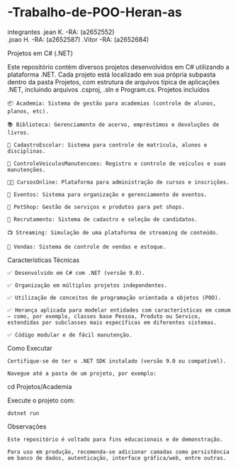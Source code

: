 # -Trabalho-de-POO-Heran-as

integrantes 
.jean K. -RA: (a2652552)  
.joao H. -RA: (a2652587)
.Vitor   -RA: (a2652684)

Projetos em C# (.NET)

Este repositório contém diversos projetos desenvolvidos em C# utilizando a plataforma .NET. Cada projeto está localizado em sua própria subpasta dentro da pasta Projetos, com estrutura de arquivos típica de aplicações .NET, incluindo arquivos .csproj, .sln e Program.cs.
Projetos incluídos

    📦 Academia: Sistema de gestão para academias (controle de alunos, planos, etc).

    📚 Biblioteca: Gerenciamento de acervo, empréstimos e devoluções de livros.

    🏫 CadastroEscolar: Sistema para controle de matrícula, alunos e disciplinas.

    🚗 ControleVeiculosManutencoes: Registro e controle de veículos e suas manutenções.

    🧑‍💻 CursosOnline: Plataforma para administração de cursos e inscrições.

    🎉 Eventos: Sistema para organização e gerenciamento de eventos.

    🐶 PetShop: Gestão de serviços e produtos para pet shops.

    👥 Recrutamento: Sistema de cadastro e seleção de candidatos.

    📺 Streaming: Simulação de uma plataforma de streaming de conteúdo.

    🛒 Vendas: Sistema de controle de vendas e estoque.

Características Técnicas

    ✅ Desenvolvido em C# com .NET (versão 9.0).

    ✅ Organização em múltiplos projetos independentes.

    ✅ Utilização de conceitos de programação orientada a objetos (POO).

    ✅ Herança aplicada para modelar entidades com características em comum — como, por exemplo, classes base Pessoa, Produto ou Servico, estendidas por subclasses mais específicas em diferentes sistemas.

    ✅ Código modular e de fácil manutenção.

Como Executar

    Certifique-se de ter o .NET SDK instalado (versão 9.0 ou compatível).

    Navegue até a pasta de um projeto, por exemplo:

cd Projetos/Academia

Execute o projeto com:

    dotnet run

Observações

    Este repositório é voltado para fins educacionais e de demonstração.

    Para uso em produção, recomenda-se adicionar camadas como persistência em banco de dados, autenticação, interface gráfica/web, entre outras.
